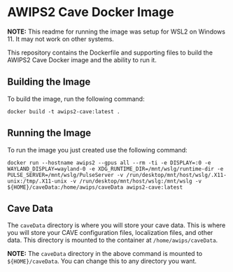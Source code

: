 # AWIPS2 Cave Docker Image

**NOTE:** This readme for running the image was setup for WSL2 on Windows 11. It may not work on other systems.

This repository contains the Dockerfile and supporting files to build the AWIPS2 Cave Docker image and the ability to run it.

## Building the Image

To build the image, run the following command:

    docker build -t awips2-cave:latest .

## Running the Image

To run the image you just created use the following command:

```
docker run --hostname awips2 --gpus all --rm -ti -e DISPLAY=:0 -e WAYLAND_DISPLAY=wayland-0 -e XDG_RUNTIME_DIR=/mnt/wslg/runtime-dir -e PULSE_SERVER=/mnt/wslg/PulseServer -v /run/desktop/mnt/host/wslg/.X11-unix:/tmp/.X11-unix -v /run/desktop/mnt/host/wslg:/mnt/wslg -v ${HOME}/caveData:/home/awips/caveData awips2-cave:latest
```

## Cave Data

The `caveData` directory is where you will store your cave data. This is where you will store your CAVE configuration files, localization files, and other data. This directory is mounted to the container at `/home/awips/caveData`. 

**NOTE:** The `caveData` directory in the above command is mounted to `${HOME}/caveData`. You can change this to any directory you want.